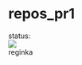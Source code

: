 # repos_pr1
status: <br>
![](https://github.com/reqinald14/repos_pr1/actions/workflows/blank1.yml/barge.svg?branch=main") <br>
reginka
